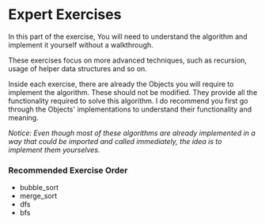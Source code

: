 # Expert Exercises

In this part of the exercise, You will need to understand the algorithm and implement it yourself without a walkthrough.

These exercises focus on more advanced techniques, such as recursion, usage of helper data structures and so on.

Inside each exercise, there are already the Objects you will require to implement the algorithm. These should not be modified. They provide all the functionality required to solve this algorithm. I do recommend you first go through the Objects' implementations to understand their functionality and meaning.

_Notice: Even though most of these algorithms are already implemented in a way that could be imported and called immediately, the idea is to implement them yourselves._

### Recommended Exercise Order
- bubble_sort
- merge_sort
- dfs
- bfs